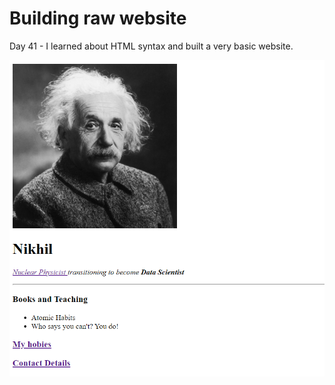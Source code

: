 # Building raw website

Day 41 - I learned about HTML syntax and built a very basic website.

![](web1.png)
